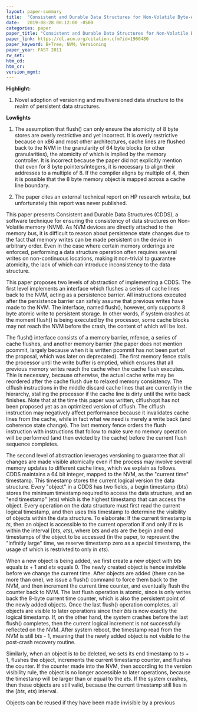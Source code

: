 ```yaml
---
layout: paper-summary
title:  "Consistent and Durable Data Structures for Non-Volatile Byte-Addressable Memory"
date:   2019-08-28 00:12:00 -0500
categories: paper
paper_title: "Consistent and Durable Data Structures for Non-Volatile Byte-Addressable Memory"
paper_link: https://dl.acm.org/citation.cfm?id=1960480
paper_keyword: B+Tree; NVM; Versioning
paper_year: FAST 2011
rw_set: 
htm_cd: 
htm_cr: 
version_mgmt: 
---
```


**Highlight:**

1. Novel adoption of versioning and multiversioned data structure to the realm of persistent data structures.

**Lowlights**

1. The assumption that flush() can only ensure the atomicity of 8 byte stores are overly restrictive and yet incorrect.
   It is overly restrictive because on x86 and most other architectures, cache lines are flushed back to the NVM in
   the granularity of 64 byte blocks (or other granularities), the atomicity of which is implied by the memory controller.
   It is incorrect because the paper did not explicitly mention that even for 8 byte pointers/integers, it is necessary to
   align their addresses to a multiple of 8. If the compiler aligns by multiple of 4, then it is possible that the 
   8 byte memory object is mapped across a cache line boundary.

2. The paper cites an external technical report on HP research wrbsite, but unfortunately this report was never published.

This paper presents Consistent and Durable Data Structures (CDDS), a software technique for ensuring the consistency
of data structures on Non-Volatile memory (NVM). As NVM devices are directly attached to the memory bus, it is 
difficult to reason about persistence state changes due to the fact that memory writes can be made persistent on the device 
in arbitrary order. Even in the case where certain memory orderings are enforced, performing a data structure operation
often requires several writes on non-continuous locations, making it non-trivial to guarantee atomicity, the lack of 
which can introduce inconsistency to the data structure. 

This paper proposes two levels of abstraction of implementing a CDDS. The first level implements an interface which flushes
a series of cache lines back to the NVM, acting as a persistence barrier. All instructions executed after the persistence
barrier can safely assume that previous writes have made to the NVM. The interface, named flush(), however, only supports
8 byte atomic write to persistent storage. In other words, if system crashes at the moment flush() is being executed 
by the processor, some cache blocks may not reach the NVM before the crash, the content of which will be lost. 

The flush() interface consists of a memory barrier, mfence, a series of cache flushes, and another memory barrier (the
paper does not mention pcommit, largely because when it is written pcommit has not been part of the proposal, which was
later on deprecated). The first memory fence stalls the processor until the write buffer is emptied, which ensures that 
all previous memory writes reach the cache when the cache flush executes. Thie is necessary, because otherwise, the actual 
cache write may be reordered after the cache flush due to relaxed memory consistency. The clflush instructions in the middle
discard cache lines that are currently in the hierarchy, stalling the processor if the cache line is dirty until the 
write back finishes. Note that at the time this paper was written, clflushopt has not been proposed yet as an optimized
version of clflush. The clflush instruction may negatively affect performance because it invalidates cache lines from the 
cache, while in fact what we need is merely a write back (and coherence state change). The last memory fence orders the flush
instruction with instructions that follow to make sure no memory operation will be performed (and then evicted by the cache) 
before the current flush sequence completes. 

The second level of abstraction leverages versioning to guarantee that all changes are made visible atomically even if
the process may involve several memory updates to different cache lines, which we explain as follows. CDDS maintains a 
64 bit integer, mapped to the NVM, as the "current time" timestamp. This timestamp stores the current logical version the 
data structure. Every "object" in a CDDS has two fields, a begin timestamp (bts) stores the minimum timestamp required to 
access the data structure, and an "end timestamp" (ets) which is the highest timestamp that can access the object. Every 
operation on the data structure must first read the current logical timestamp, and then uses this timestamp to determine 
the visibility of objects within the data structure. To elaborate: If the current timestamp is *ts*, then an object is 
accessible to the current operation if and only if *ts* is within the interval [*bts*, *ets*), where *bts* and *ets* are 
the begin and end timestamps of the object to be accessed (in the paper, to represent the "infinitly large" time, we reserve 
timestamp zero as a special timestamp, the usage of which is restrivted to only in *ets*). 

When a new object is being added, we first create a new object with *bts* equals *ts* + 1 and *ets* equals 0. The newly 
created object is hence insivible before we change the current time. After objects are added (there can be more than one), 
we issue a flush() command to force them back to the NVM, and then increment the current time counter, and eventually flush 
the counter back to NVM. The last flush operation is atomic, since is only writes back the 8-byte current time counter,
which is also the persistent point of the newly added objects. Once the last flush() operation completes, all objects 
are visible to later operations since their *bts* is now exactly the logical timestamp. If, on the other hand, the system
crashes before the last flush() completes, then the current logical increment is not successfully reflected on the NVM.
After system reboot, the timestamp read from the NVM is still *bts* - 1, meaning that the newly added object is not 
visible to the post-crash recovery routine.

Similarly, when an object is to be deleted, we sets its end timestamp to *ts* + 1, flushes the object, increments the 
current timestamp counter, and flushes the counter. If the counter made into the NVM, then according to the version 
visibility rule, the object is no longer accessible to later operations, because the timestamp will be larger than or 
equal to the *ets*. If the system crashes, then these objects are still valid, because the current timestamp still
lies in the [*bts*, *ets*) interval.

Objects can be reused if they have been made invisible by a previous 